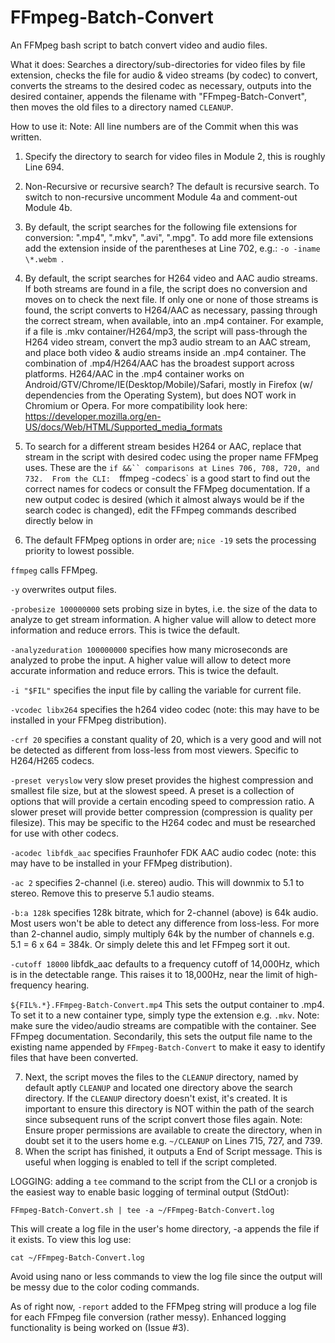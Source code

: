 # FFmpeg-Batch-Convert
An FFMpeg bash script to batch convert video and audio files.

What it does:
Searches a directory/sub-directories for video files by file extension, checks the file for  audio & video streams (by codec) to convert, converts the streams to the desired codec as necessary, outputs into the desired container, appends the filename with "FFmpeg-Batch-Convert", then moves the old files to a directory named `CLEANUP`.

How to use it:
Note:  All line numbers are of the Commit when this was written.

1. Specify the directory to search for video files in Module 2, this is roughly Line 694.

2. Non-Recursive or recursive search?  The default is recursive search.  To switch to non-recursive uncomment Module 4a and comment-out Module 4b.

3. By default, the script searches for the following file extensions for conversion: ".mp4", ".mkv", ".avi", ".mpg".  To add more file extensions add the extension inside of the parentheses at Line 702, e.g.: `-o -iname \*.webm `.

4. By default, the script searches for H264 video and AAC audio streams.  If both streams are found in a file, the script does no conversion and moves on to check the next file.  If only one or none of those streams is found, the script converts to H264/AAC as necessary, passing through the correct stream, when available, into an .mp4 container.  For example, if a file is .mkv container/H264/mp3, the script will pass-through the H264 video stream, convert the mp3 audio stream to an AAC stream, and place both video & audio streams inside an .mp4 container.  The combination of .mp4/H264/AAC has the broadest support across platforms.  H264/AAC in the .mp4 container works on Android/GTV/Chrome/IE(Desktop/Mobile)/Safari, mostly in Firefox (w/ dependencies from the Operating System), but does NOT work in Chromium or Opera.  For more compatibility look here: https://developer.mozilla.org/en-US/docs/Web/HTML/Supported_media_formats
5. To search for a different stream besides H264 or AAC, replace that stream in the script with desired codec using the proper name FFMpeg uses.  These are the `if &&`` comparisons at Lines 706, 708, 720, and 732.  From the CLI:  `ffmpeg -codecs` is a good start to find out the correct names for codecs or consult the FFMpeg documentation.  If a new output codec is desired (which it almost always would be if the search codec is changed), edit the FFmpeg commands described directly below in
6.  The default FFMpeg options in order are;
`nice -19`        sets the processing priority to lowest possible.

`ffmpeg`          calls FFMpeg.

`-y`              overwrites output files.

`-probesize 100000000`        sets probing size in bytes, i.e. the size of the data to analyze to get stream information. A higher value will allow to detect more information and reduce errors.  This is twice the default.

`-analyzeduration 100000000`        specifies how many microseconds are analyzed to probe the input. A higher value will allow to detect more accurate information and reduce errors.  This is twice the default.

`-i "$FIL"`        specifies the input file by calling the variable for current file.

`-vcodec libx264`        specifies the h264 video codec (note:  this may have to be installed in your FFMpeg distribution).

`-crf 20`        specifies a constant quality of 20, which is a very good and will not be detected as different from loss-less from most viewers.  Specific to H264/H265 codecs.

`-preset veryslow`        very slow preset provides the highest compression and smallest file size, but at the slowest speed.  A preset is a collection of options that will provide a certain encoding speed to compression ratio. A slower preset will provide better compression (compression is quality per filesize).  This may be specific to the H264 codec and must be researched for use with other codecs.

`-acodec libfdk_aac`        specifies Fraunhofer FDK AAC audio codec  (note:  this may have to be installed in your FFMpeg distribution).

`-ac 2`        specifies 2-channel (i.e. stereo) audio.  This will downmix to 5.1 to stereo.  Remove this to preserve 5.1 audio steams.

`-b:a 128k`        specifies 128k bitrate, which for 2-channel (above) is 64k audio.  Most users won't be able to detect any difference from loss-less.  For more than 2-channel audio, simply multiply 64k by the number of channels e.g. 5.1 = 6 x 64 = 384k.  Or simply delete this and let FFmpeg sort it out.

`-cutoff 18000`        libfdk_aac defaults to a frequency cutoff of 14,000Hz, which is in the detectable range.  This raises it to 18,000Hz, near the limit of high-frequency hearing.

`${FIL%.*}.FFmpeg-Batch-Convert.mp4`        This sets the output container to .mp4.  To set it to a new container type, simply type the extension e.g. `.mkv`.  Note:  make sure the video/audio streams are compatible with the container.  See FFmpeg documentation.  Secondarily, this sets the output file name to the existing name appended by `FFmpeg-Batch-Convert` to make it easy to identify files that have been converted.

7.  Next, the script moves the files to the `CLEANUP` directory, named by default aptly `CLEANUP` and located one directory above the search directory.  If the `CLEANUP` directory doesn't exist, it's created.  It is important to ensure this directory is NOT within the path of the search since subsequent runs of the script convert those files again.  Note:  Ensure proper permissions are available to create the directory, when in doubt set it to the users home e.g. `~/CLEANUP` on Lines 715, 727, and 739.
8.  When the script has finished, it outputs a End of Script message.  This is useful when logging is enabled to tell if the script completed.

LOGGING:  adding a `tee` command to the script from the CLI or a cronjob is the easiest way to enable basic logging of terminal output (StdOut):

`FFmpeg-Batch-Convert.sh | tee -a ~/FFmpeg-Batch-Convert.log`

This will create a log file in the user's home directory, -a appends the file if it exists. To view this log use:

`cat ~/FFmpeg-Batch-Convert.log`

Avoid using nano or less commands to view the log file since the output will be messy due to the color coding commands.

As of right now, `-report` added to the FFMpeg string will produce a log file for each FFmpeg file conversion (rather messy).  Enhanced logging functionality is being worked on (Issue #3).
